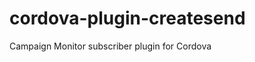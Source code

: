 cordova-plugin-createsend
=========================

Campaign Monitor subscriber plugin for Cordova

